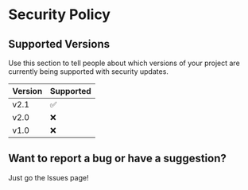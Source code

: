 # Security Policy

## Supported Versions

Use this section to tell people about which versions of your project are
currently being supported with security updates.

| Version | Supported          |
| ------- | ------------------ |
| v2.1     | :white_check_mark: |
| v2.0     | :x:                |
| v1.0     | :x: |

## Want to report a bug or have a suggestion?
Just go the Issues page!
